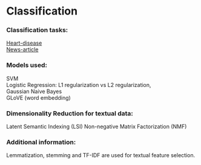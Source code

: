 # Classification

### Classification tasks:

[Heart-disease](https://github.com/sil123456/Classification/tree/main/Heart-disease)
<br>[News-article](https://github.com/sil123456/Classification/tree/main/News-article)

### Models used:
SVM
<br>Logistic Regression: L1 regularization vs L2 regularization,
<br>Gaussian Naive Bayes
<br>GLoVE (word embedding)

### Dimensionality Reduction for textual data:
Latent Semantic Indexing (LSI)
Non-negative Matrix Factorization (NMF)

### Additional information:
Lemmatization, stemming and TF-IDF are used for textual feature selection.
